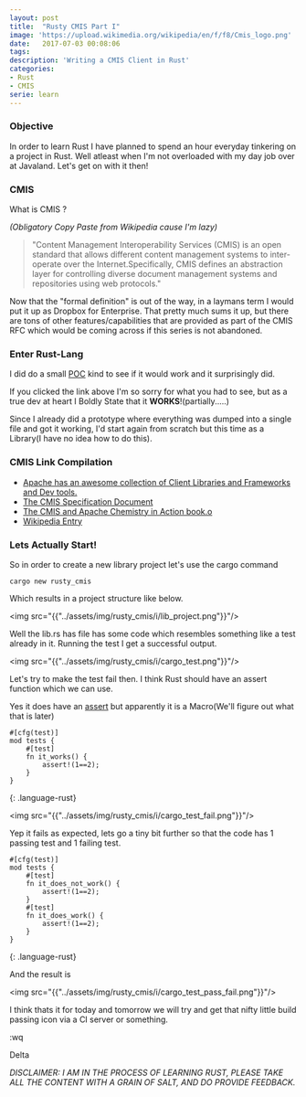 ```yaml
---
layout: post
title:  "Rusty CMIS Part I"
image: 'https://upload.wikimedia.org/wikipedia/en/f/f8/Cmis_logo.png'
date:   2017-07-03 00:08:06
tags:
description: 'Writing a CMIS Client in Rust'
categories:
- Rust
- CMIS
serie: learn
---
```


### Objective 
In order to learn Rust I have planned to spend an hour everyday tinkering on a project in Rust. 
Well atleast when I'm not overloaded with my day job over at Javaland. 
Let's get on with it then! 

### CMIS
What is CMIS ? 

*(Obligatory Copy Paste from Wikipedia cause I'm lazy)*

>"Content Management Interoperability Services (CMIS) is an open standard that allows different content management systems to inter-operate over the Internet.Specifically, CMIS defines an abstraction layer for controlling diverse document management systems and repositories using web protocols."

Now that the  "formal definition" is out of the way, in a laymans term I would put it up as Dropbox for Enterprise. That pretty much sums it up, but there are tons of other features/capabilities that are provided as part of the CMIS RFC which would be coming across if this series is not abandoned.  


### Enter Rust-Lang
I did do a small <a href="https://github.com/DeltaManiac/Rust_Proto">POC</a> kind to see if it would work and it surprisingly did.

If you clicked the link above I'm so sorry for what you had to see, but as a true dev at heart I Boldly State that it <b>WORKS</b>!(partially.....)

Since I already did a prototype where everything was dumped into a single file and got it working, I'd start again from scratch but this time as a Library(I have no idea how to do this).


### CMIS Link Compilation
- <a href="https://chemistry.apache.org/">Apache has an awesome collection of Client Libraries and Frameworks and Dev tools.</a>
- <a href="http://docs.oasis-open.org/cmis/CMIS/v1.1/CMIS-v1.1.html">The CMIS Specification Document</a>
- <a href="https://www.manning.com/books/cmis-and-apache-chemistry-in-action">The CMIS and Apache Chemistry in Action book.o
- <a href="https://wikipedia.org/wiki/Content_Management_Interoperability_Service">Wikipedia Entry</a>

### Lets Actually Start!

So in order to create a new library project let's use the cargo command
```
cargo new rusty_cmis
```
Which results in a project structure like below.

<img src="{{"../assets/img/rusty_cmis/i/lib_project.png"}}"/>

Well the lib.rs has file has some code which resembles something like a test already in it. Running the test I get a successful output.

<img src="{{"../assets/img/rusty_cmis/i/cargo_test.png"}}"/>

Let's try to make the test fail then. I think Rust should have an assert function which we can use.

Yes it does have an <a href="https://doc.rust-lang.org/std/macro.assert.html">assert</a> but apparently it is a Macro(We'll figure out what that is later)

~~~
#[cfg(test)]
mod tests {
    #[test]
    fn it_works() {
        assert!(1==2);
    }
}
~~~
{: .language-rust}

<img src="{{"../assets/img/rusty_cmis/i/cargo_test_fail.png"}}"/>

Yep it fails as expected, lets go a tiny bit further so that the code has 1 passing test and 1 failing test.

~~~
#[cfg(test)]
mod tests {
    #[test]
    fn it_does_not_work() {
        assert!(1==2);
    }
    #[test]
    fn it_does_work() {
        assert!(1==2);
    }
}
~~~
{: .language-rust}

And the result is 

<img src="{{"../assets/img/rusty_cmis/i/cargo_test_pass_fail.png"}}"/>

I think thats it for today and tomorrow we will try and get that nifty little build passing icon via a CI server or something.

:wq

Delta

*DISCLAIMER: I AM IN THE PROCESS OF LEARNING RUST, PLEASE TAKE ALL THE CONTENT WITH A GRAIN OF SALT, AND DO PROVIDE FEEDBACK.*



